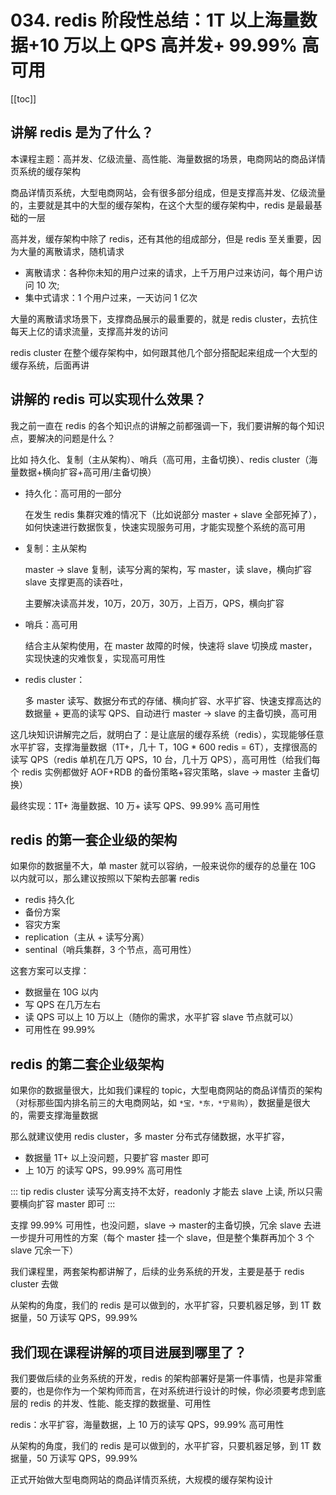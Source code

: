 # 034. redis 阶段性总结：1T 以上海量数据+10 万以上 QPS 高并发+ 99.99% 高可用
[[toc]]

## 讲解 redis 是为了什么？
本课程主题：高并发、亿级流量、高性能、海量数据的场景，电商网站的商品详情页系统的缓存架构

商品详情页系统，大型电商网站，会有很多部分组成，但是支撑高并发、亿级流量的，主要就是其中的大型的缓存架构，在这个大型的缓存架构中，redis 是最最基础的一层

高并发，缓存架构中除了 redis，还有其他的组成部分，但是 redis 至关重要，因为大量的离散请求，随机请求

- 离散请求：各种你未知的用户过来的请求，上千万用户过来访问，每个用户访问 10 次;
- 集中式请求：1 个用户过来，一天访问 1 亿次

大量的离散请求场景下，支撑商品展示的最重要的，就是 redis cluster，去抗住每天上亿的请求流量，支撑高并发的访问

redis cluster 在整个缓存架构中，如何跟其他几个部分搭配起来组成一个大型的缓存系统，后面再讲

## 讲解的 redis 可以实现什么效果？

我之前一直在 redis 的各个知识点的讲解之前都强调一下，我们要讲解的每个知识点，要解决的问题是什么？

比如 持久化、复制（主从架构）、哨兵（高可用，主备切换）、redis cluster（海量数据+横向扩容+高可用/主备切换）

- 持久化：高可用的一部分

    在发生 redis 集群灾难的情况下（比如说部分 master + slave 全部死掉了），如何快速进行数据恢复，快速实现服务可用，才能实现整个系统的高可用

- 复制：主从架构

    master -> slave 复制，读写分离的架构，写 master，读 slave，横向扩容 slave 支撑更高的读吞吐，

    主要解决读高并发，10万，20万，30万，上百万，QPS，横向扩容

- 哨兵：高可用

    结合主从架构使用，在 master 故障的时候，快速将 slave 切换成 master，实现快速的灾难恢复，实现高可用性

- redis cluster：

    多 master 读写、数据分布式的存储、横向扩容、水平扩容、快速支撑高达的数据量 + 更高的读写 QPS、自动进行 master -> slave 的主备切换，高可用

这几块知识讲解完之后，就明白了：是让底层的缓存系统（redis），实现能够任意水平扩容，支撑海量数据（1T+，几十 T，10G * 600 redis = 6T），支撑很高的读写 QPS（redis 单机在几万 QPS，10 台，几十万 QPS），高可用性（给我们每个 redis 实例都做好 AOF+RDB 的备份策略+容灾策略，slave -> master 主备切换）

最终实现：1T+ 海量数据、10 万+ 读写 QPS、99.99% 高可用性

## redis 的第一套企业级的架构
如果你的数据量不大，单 master 就可以容纳，一般来说你的缓存的总量在 10G 以内就可以，那么建议按照以下架构去部署 redis

- redis 持久化
- 备份方案
- 容灾方案
- replication（主从 + 读写分离）
- sentinal（哨兵集群，3 个节点，高可用性）

这套方案可以支撑：

- 数据量在 10G 以内
- 写 QPS 在几万左右
- 读 QPS 可以上 10 万以上（随你的需求，水平扩容 slave 节点就可以）
- 可用性在 99.99%

## redis 的第二套企业级架构

如果你的数据量很大，比如我们课程的 topic，大型电商网站的商品详情页的架构（对标那些国内排名前三的大电商网站，如 `*宝，*东，*宁易购`），数据量是很大的，需要支撑海量数据

那么就建议使用 redis cluster，多 master 分布式存储数据，水平扩容，

- 数据量 1T+ 以上没问题，只要扩容 master 即可
- 上 10万 的读写 QPS，99.99% 高可用性

::: tip
redis cluster 读写分离支持不太好，readonly 才能去 slave 上读,
所以只需要横向扩容 master 即可
:::

支撑 99.99% 可用性，也没问题，slave -> master的主备切换，冗余 slave 去进一步提升可用性的方案（每个 master 挂一个 slave，但是整个集群再加个 3 个 slave 冗余一下）

我们课程里，两套架构都讲解了，后续的业务系统的开发，主要是基于 redis cluster 去做

从架构的角度，我们的 redis 是可以做到的，水平扩容，只要机器足够，到 1T 数据量，50 万读写 QPS，99.99%

## 我们现在课程讲解的项目进展到哪里了？
我们要做后续的业务系统的开发，redis 的架构部署好是第一件事情，也是非常重要的，也是你作为一个架构师而言，在对系统进行设计的时候，你必须要考虑到底层的 redis 的并发、性能、能支撑的数据量、可用性

redis：水平扩容，海量数据，上 10 万的读写 QPS，99.99% 高可用性

从架构的角度，我们的 redis 是可以做到的，水平扩容，只要机器足够，到 1T 数据量，50 万读写 QPS，99.99%

正式开始做大型电商网站的商品详情页系统，大规模的缓存架构设计


<iframe  height="500px" width="100%" frameborder=0 allowfullscreen="true" :src="$withBase('/ads.html')"></iframe>